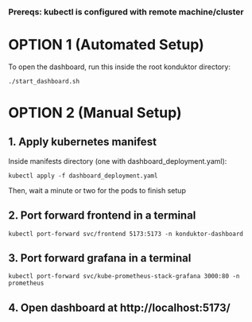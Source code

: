 ### Prereqs: kubectl is configured with remote machine/cluster

# OPTION 1 (Automated Setup)

To open the dashboard, run this inside the root konduktor directory:
```
./start_dashboard.sh
```

# OPTION 2 (Manual Setup)

## 1. Apply kubernetes manifest
Inside manifests directory (one with dashboard_deployment.yaml):
```
kubectl apply -f dashboard_deployment.yaml
```
Then, wait a minute or two for the pods to finish setup

## 2. Port forward frontend in a terminal
```
kubectl port-forward svc/frontend 5173:5173 -n konduktor-dashboard
```

## 3. Port forward grafana in a terminal
```
kubectl port-forward svc/kube-prometheus-stack-grafana 3000:80 -n prometheus
```

## 4. Open dashboard at http://localhost:5173/

